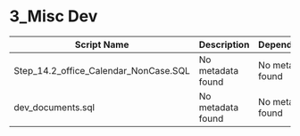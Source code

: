 # 3_Misc Dev

| Script Name | Description | Dependencies |
|-------------|-------------|-------------|
| Step_14.2_office_Calendar_NonCase.SQL | No metadata found | No metadata found |
| dev_documents.sql | No metadata found | No metadata found |
